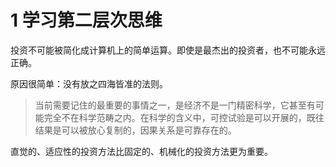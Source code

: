 # 1 学习第二层次思维

投资不可能被简化成计算机上的简单运算。即使是最杰出的投资者，也不可能永远正确。

原因很简单：没有放之四海皆准的法则。

> 当前需要记住的最重要的事情之一，是经济不是一门精密科学，它甚至有可能完全不在科学范畴之内。在科学的含义中，可控试验是可以开展的，既往结果是可以被放心复制的，因果关系是可靠存在的。

直觉的、适应性的投资方法比固定的、机械化的投资方法更为重要。

